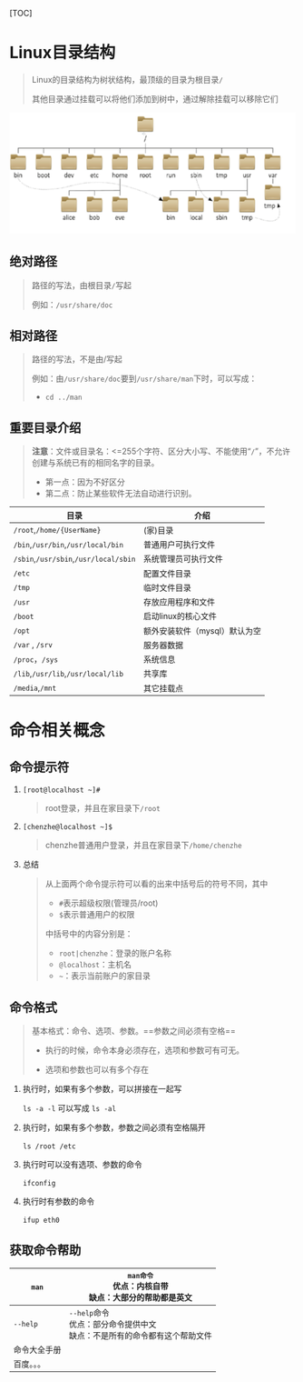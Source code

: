 [TOC]



# Linux目录结构

> Linux的目录结构为树状结构，最顶级的目录为根目录`/`
>
> 其他目录通过挂载可以将他们添加到树中，通过解除挂载可以移除它们

![](..\img\Linux基本操作\Linux目录结构.png)



## 绝对路径

> 路径的写法，由根目录`/`写起
>
> 例如：`/usr/share/doc`

## 相对路径

> 路径的写法，不是由/写起
>
> 例如：由`/usr/share/doc`要到`/usr/share/man`下时，可以写成：
>
> - `cd ../man`

## 重要目录介绍

> **注意**：文件或目录名：<=255个字符、区分大小写、不能使用“`/`”，不允许创建与系统已有的相同名字的目录。
>
> - 第一点：因为不好区分
> - 第二点：防止某些软件无法自动进行识别。

| 目录                                  | 介绍                          |
| ------------------------------------- | ----------------------------- |
| `/root`,`/home/{UserName}`            | (家)目录                      |
| `/bin`,`/usr/bin`,`/usr/local/bin`    | 普通用户可执行文件            |
| `/sbin`,`/usr/sbin`,`/usr/local/sbin` | 系统管理员可执行文件          |
| `/etc`                                | 配置文件目录                  |
| `/tmp`                                | 临时文件目录                  |
| `/usr`                                | 存放应用程序和文件            |
| `/boot`                               | 启动linux的核心文件           |
| `/opt`                                | 额外安装软件（mysql）默认为空 |
| `/var` , `/srv`                       | 服务器数据                    |
| `/proc`，`/sys`                       | 系统信息                      |
| `/lib`,`/usr/lib`,`/usr/local/lib`    | 共享库                        |
| `/media`,`/mnt`                       | 其它挂载点                    |





# 命令相关概念

## 命令提示符

1. `[root@localhost ~]#`

   > root登录，并且在家目录下`/root`

2. `[chenzhe@localhost ~]$`

   > chenzhe普通用户登录，并且在家目录下`/home/chenzhe`

3. 总结

   > 从上面两个命令提示符可以看的出来中括号后的符号不同，其中
   >
   > - `#`表示超级权限(管理员/root)
   > - `$`表示普通用户的权限
   >
   > 中括号中的内容分别是：
   >
   > - `root|chenzhe`：登录的账户名称
   > - `@localhost`：主机名
   > - `~`：表示当前账户的家目录



## 命令格式

> 基本格式：命令、选项、参数。==参数之间必须有空格==
>
> - 执行的时候，命令本身必须存在，选项和参数可有可无。
>
> - 选项和参数也可以有多个存在

1. 执行时，如果有多个参数，可以拼接在一起写

   `ls -a -l` 可以写成 `ls -al`

2. 执行时，如果有多个参数，参数之间必须有空格隔开

   `ls /root /etc`

3. 执行时可以没有选项、参数的命令

   `ifconfig`

4. 执行时有参数的命令

   `ifup eth0`



## 获取命令帮助

| `man`        | `man命令`<br />优点：内核自带<br />缺点：大部分的帮助都是英文 |
| ------------ | ------------------------------------------------------------ |
| `--help`     | `--help`命令<br />优点：部分命令提供中文<br />缺点：不是所有的命令都有这个帮助文件 |
| 命令大全手册 |                                                              |
| 百度。。。   |                                                              |

